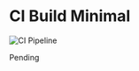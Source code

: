 # CI Build Minimal 
![CI Pipeline](https://github.com/gpiio/ci-build-minimal/actions/workflows/ci.yml/badge.svg)

Pending
